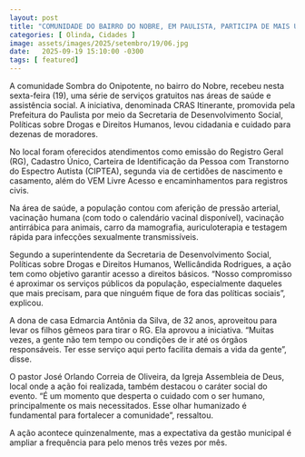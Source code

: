 ```yaml
---
layout: post
title: "COMUNIDADE DO BAIRRO DO NOBRE, EM PAULISTA, PARTICIPA DE MAIS UMA EDIÇÃO DO CRAS ITINERANTE"
categories: [ Olinda, Cidades ]
image: assets/images/2025/setembro/19/06.jpg
date:   2025-09-19 15:10:00 -0300
tags: [ featured]
---  
```

A comunidade Sombra do Onipotente, no bairro do Nobre, recebeu nesta sexta-feira (19), uma série de serviços gratuitos nas áreas de saúde e assistência social. A iniciativa,  denominada CRAS Itinerante, promovida pela Prefeitura do Paulista por meio da Secretaria de Desenvolvimento Social, Políticas sobre Drogas e Direitos Humanos, levou cidadania e cuidado para dezenas de moradores.

No local foram oferecidos atendimentos como emissão do Registro Geral (RG), Cadastro Único, Carteira de Identificação da Pessoa com Transtorno do Espectro Autista (CIPTEA), segunda via de certidões de nascimento e casamento, além do VEM Livre Acesso e encaminhamentos para registros civis.

Na área de saúde, a população contou com aferição de pressão arterial, vacinação humana (com todo o calendário vacinal disponível), vacinação antirrábica para animais, carro da mamografia, auriculoterapia e testagem rápida para infecções sexualmente transmissíveis.

Segundo a superintendente da Secretaria de Desenvolvimento Social, Políticas sobre Drogas e Direitos Humanos, Wellicândida Rodrigues, a ação tem como objetivo garantir acesso a direitos básicos. “Nosso compromisso é aproximar os serviços públicos da população, especialmente daqueles que mais precisam, para que ninguém fique de fora das políticas sociais”, explicou.

A dona de casa Edmarcia Antônia da Silva, de 32 anos, aproveitou para levar os filhos gêmeos para tirar o RG. Ela aprovou a iniciativa. “Muitas vezes, a gente não tem tempo ou condições de ir até os órgãos responsáveis. Ter esse serviço aqui perto facilita demais a vida da gente”, disse.

O pastor José Orlando Correia de Oliveira, da Igreja Assembleia de Deus, local onde a ação foi realizada, também destacou o caráter social do evento. “É um momento que desperta o cuidado com o ser humano, principalmente os mais necessitados. Esse olhar humanizado é fundamental para fortalecer a comunidade”, ressaltou.

A ação acontece quinzenalmente, mas a expectativa da gestão municipal é ampliar a frequência para pelo menos três vezes por mês.